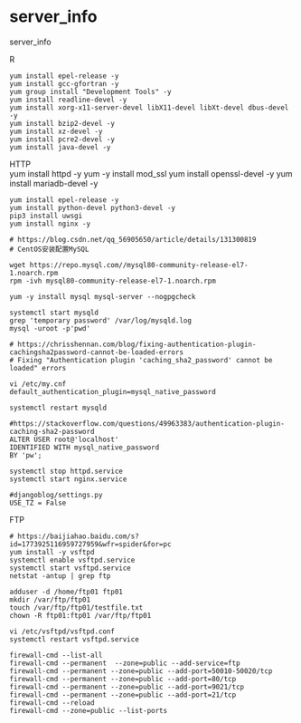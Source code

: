 # server_info
server_info

    
R

    yum install epel-release -y
    yum install gcc-gfortran -y
    yum group install "Development Tools" -y
    yum install readline-devel -y
    yum install xorg-x11-server-devel libX11-devel libXt-devel dbus-devel -y
    yum install bzip2-devel -y
    yum install xz-devel -y
    yum install pcre2-devel -y
    yum install java-devel -y

HTTP   
    yum install httpd -y
    yum -y install mod_ssl
    yum install openssl-devel -y
    yum install mariadb-devel -y
    
    yum install epel-release -y
    yum install python-devel python3-devel -y    
    pip3 install uwsgi    
    yum install nginx -y

    # https://blog.csdn.net/qq_56905650/article/details/131300819
    # CentOS安装配置MySQL
    
    wget https://repo.mysql.com//mysql80-community-release-el7-1.noarch.rpm
    rpm -ivh mysql80-community-release-el7-1.noarch.rpm
    
    yum -y install mysql mysql-server --nogpgcheck

    systemctl start mysqld
    grep 'temporary password' /var/log/mysqld.log
    mysql -uroot -p'pwd'

    # https://chrisshennan.com/blog/fixing-authentication-plugin-cachingsha2password-cannot-be-loaded-errors
    # Fixing "Authentication plugin 'caching_sha2_password' cannot be loaded" errors
    
    vi /etc/my.cnf
    default_authentication_plugin=mysql_native_password

    systemctl restart mysqld

    #https://stackoverflow.com/questions/49963383/authentication-plugin-caching-sha2-password
    ALTER USER root@'localhost'
    IDENTIFIED WITH mysql_native_password
    BY 'pw';

    systemctl stop httpd.service
    systemctl start nginx.service

    #djangoblog/settings.py
    USE_TZ = False

FTP   

    # https://baijiahao.baidu.com/s?id=1773925116959727959&wfr=spider&for=pc
    yum install -y vsftpd
    systemctl enable vsftpd.service
    systemctl start vsftpd.service
    netstat -antup | grep ftp
    
    adduser -d /home/ftp01 ftp01
    mkdir /var/ftp/ftp01
    touch /var/ftp/ftp01/testfile.txt
    chown -R ftp01:ftp01 /var/ftp/ftp01

    vi /etc/vsftpd/vsftpd.conf
    systemctl restart vsftpd.service

    firewall-cmd --list-all
    firewall-cmd --permanent  --zone=public --add-service=ftp
    firewall-cmd --permanent --zone=public --add-port=50010-50020/tcp
    firewall-cmd --permanent --zone=public --add-port=80/tcp
    firewall-cmd --permanent --zone=public --add-port=9021/tcp
    firewall-cmd --permanent --zone=public --add-port=21/tcp
    firewall-cmd --reload
    firewall-cmd --zone=public --list-ports










